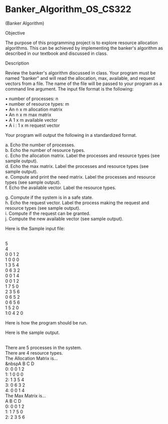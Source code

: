 # Banker_Algorithm_OS_CS322


(Banker Algorithm)<br />

Objective<br />

The purpose of this programming project is to explore resource allocation<br />
algorithms. This can be achieved by implementing the banker's algorithm as described in our textbook and discussed in class.<br />

Description<br />

Review the banker's algorithm discussed in class. Your program must be named "banker" and will read the allocation, max, available, and request vectors from a file. The name of the file will be passed to your program as a command line argument. The input file format is the following:<br />

•	number of processes: n<br />
•	number of resource types: m<br />
•	An n x m allocation matrix<br />
•	An n x m max matrix<br />
•	A 1 x m available vector<br />
•	A i : 1 x m request vector<br />

Your program will output the following in a standardized format.<br />

a.	Echo the number of processes.<br />
b.	Echo the number of resource types.<br />
c.	Echo the allocation matrix. Label the processes and resource types (see sample output).<br />
d.	Echo the max matrix. Label the processes and resource types (see sample output).<br />
e.	Compute and print the need matrix. Label the processes and resource types (see sample output).<br />
f.	Echo the available vector. Label the resource types.<br />
 
g.	Compute if the system is in a safe state.<br />
h.	Echo the request vector. Label the process making the request and resource types (see sample output).<br />
i.	Compute if the request can be granted.<br />
j.	Compute the new available vector (see sample output).<br />

Here is the Sample input file:<br /><br />

5	<br />
4	<br />
0	0	1	2<br />
1	0	0	0<br />
1	3	5	4<br />
0	6	3	2<br />
0	0	1	4<br />
0	0	1	2<br />
1	7	5	0<br />
2	3	5	6<br />
0	6	5	2<br />
0	6	5	6<br />
1	5	2	0<br />
1:0	4	2	0<br />


Here is how the program should be run.<br />

Here is the sample output.<br /><br />






There are 5 processes in the system.<br />
There are 4 resource types.<br />
The Allocation Matrix is...<br />
&nbspA B C D<br />
0: 0 0 1 2<br />
1: 1 0 0 0<br />
2: 1 3 5 4<br />
3: 0 6 3 2<br />
4: 0 0 1 4<br />
The Max Matrix is...<br />
     A B C D<br />
0: 0 0 1 2<br />
1: 1 7 5 0<br />
2: 2 3 5 6<br />
